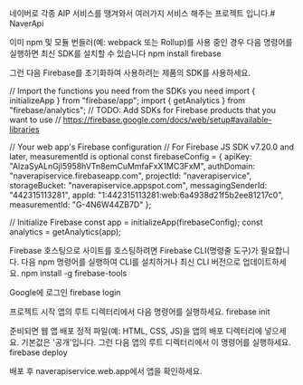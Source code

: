 네이버로 각종 AIP 서비스를 땡겨와서 여러가지 서비스 해주는 프로젝트 입니다.# NaverApi

이미 npm 및 모듈 번들러(예: webpack 또는 Rollup)를 사용 중인 경우 다음 명령어를 실행하면 최신 SDK를 설치할 수 있습니다
npm install firebase

그런 다음 Firebase를 초기화하여 사용하려는 제품의 SDK를 사용하세요.

// Import the functions you need from the SDKs you need
import { initializeApp } from "firebase/app";
import { getAnalytics } from "firebase/analytics";
// TODO: Add SDKs for Firebase products that you want to use
// https://firebase.google.com/docs/web/setup#available-libraries

// Your web app's Firebase configuration
// For Firebase JS SDK v7.20.0 and later, measurementId is optional
const firebaseConfig = {
  apiKey: "AIzaSyALnGjl5958hVTn8emCuMmfaFxX1MC3FxM",
  authDomain: "naverapiservice.firebaseapp.com",
  projectId: "naverapiservice",
  storageBucket: "naverapiservice.appspot.com",
  messagingSenderId: "442315113281",
  appId: "1:442315113281:web:6a4938d21f5b2ee81217c0",
  measurementId: "G-4N6W44ZB7D"
};

// Initialize Firebase
const app = initializeApp(firebaseConfig);
const analytics = getAnalytics(app);

Firebase 호스팅으로 사이트를 호스팅하려면 Firebase CLI(명령줄 도구)가 필요합니다.
다음 npm 명령어를 실행하여 CLI를 설치하거나 최신 CLI 버전으로 업데이트하세요.
npm install -g firebase-tools

Google에 로그인
firebase login

프로젝트 시작
앱의 루트 디렉터리에서 다음 명령어를 실행하세요.
firebase init

준비되면 웹 앱 배포
정적 파일(예: HTML, CSS, JS)을 앱의 배포 디렉터리에 넣으세요. 기본값은 '공개'입니다. 그런 다음 앱의 루트 디렉터리에서 이 명령어를 실행하세요.
firebase deploy

배포 후 naverapiservice.web.app에서 앱을 확인하세요.

